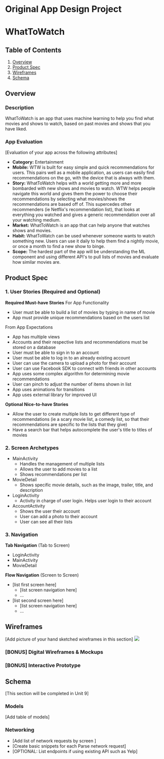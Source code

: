 Original App Design Project 
===

# WhatToWatch

## Table of Contents
1. [Overview](#Overview)
1. [Product Spec](#Product-Spec)
1. [Wireframes](#Wireframes)
2. [Schema](#Schema)

## Overview
### Description
WhatToWatch is an app that uses machine learning to help you find what movies and shows to watch, based on past movies and shows that you have liked. 

### App Evaluation
[Evaluation of your app across the following attributes]
- **Category:** Entertainment
- **Mobile:** WTW is built for easy simple and quick recommendations for users. This pairs well as a mobile application, as users can easily find recommendations on the go, with the device that is always with them. 
- **Story:** WhatToWatch helps with a world getting more and more bombarded with new shows and movies to watch. WTW helps people navigate this world and gives them the power to choose their recommendations by selecting what movies/shows the recommendations are based off of. This supercedes other recommenders (ie Netflix's recommendation list), that looks at everything you watched and gives a generic recommendation over all your watching medium. 
- **Market:** WhatToWatch is an app that can help anyone that watches shows and movies. 
- **Habit:** WhatToWatch can be used whenever someone wants to watch something new. Users can use it daily to help them find a nightly movie, or once a month to find a new show to binge. 
- **Scope:** The hardest part of the app will be understanding the ML component and using different API's to pull lists of movies and evaluate how similar movies are. 

## Product Spec

### 1. User Stories (Required and Optional)

**Required Must-have Stories**
For App Functionality
* User must be able to build a list of movies by typing in name of movie
* App must provide unique recommendations based on the users list

From App Expectations
* App has multiple views
* Accounts and their respective lists and recommendations must be stored on a database
* User must be able to sign in to an account 
* User must be able to log in to an already existing account
* User can use the camera to upload a photo for their account
* User can use Facebook SDK to connect with friends in other accounts
* App uses some complex algorithm for determining movie recommendations
* User can pinch to adjust the number of items shown in list
* App uses animations for transitions
* App uses external library for improved UI

**Optional Nice-to-have Stories**

* Allow the user to create multiple lists to get different type of recommendations (ie a scary movie list, a comedy list, so that their recommendations are specific to the lists that they give)
* Have a search bar that helps autocomplete the user's title to titles of movies

### 2. Screen Archetypes

* MainActivity
   * Handles the management of multiple lists
   * Allows the user to add movies to a list
   * Shows recommendations per list
* MovieDetail
   * Shows specific movie details, such as the image, trailer, title, and description
* LoginActivity
   * Activity in charge of user login. Helps user login to their account
* AccountActivity
   * Shows the user their account
   * User can add a photo to their account
   * User can see all their lists

### 3. Navigation

**Tab Navigation** (Tab to Screen)

* LoginActivity
* MainActivity
* MovieDetail

**Flow Navigation** (Screen to Screen)

* [list first screen here]
   * [list screen navigation here]
   * ...
* [list second screen here]
   * [list screen navigation here]
   * ...

## Wireframes
[Add picture of your hand sketched wireframes in this section]
![](https://i.imgur.com/RsMWg7F.jpg)


### [BONUS] Digital Wireframes & Mockups

### [BONUS] Interactive Prototype

## Schema 
[This section will be completed in Unit 9]
### Models
[Add table of models]
### Networking
- [Add list of network requests by screen ]
- [Create basic snippets for each Parse network request]
- [OPTIONAL: List endpoints if using existing API such as Yelp]
